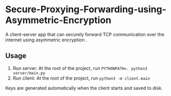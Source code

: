 # Secure-Proxying-Forwarding-using-Asymmetric-Encryption
A client-server app that can securely forward TCP communication over the internet using asymmetric encryption .



## Usage

1. Run server: At the root of the project, run `PYTHONPATH=. python3 server/main.py`
2. Run client: At the root of the project, run `python3 -m client.main`

Keys are generated automatically when the client starts and saved to disk.